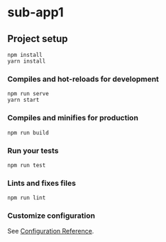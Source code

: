 # sub-app1

## Project setup

```
npm install
yarn install
```

### Compiles and hot-reloads for development

```
npm run serve
yarn start
```

### Compiles and minifies for production

```
npm run build
```

### Run your tests

```
npm run test
```

### Lints and fixes files

```
npm run lint
```

### Customize configuration

See [Configuration Reference](https://cli.vuejs.org/config/).
